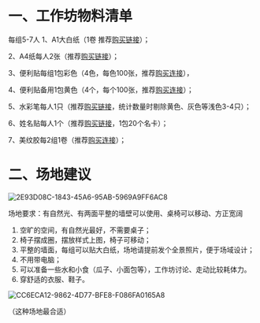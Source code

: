 # 一、工作坊物料清单
每组5-7人
1、A1大白纸（1卷 推荐[购买链接](https://item.m.jd.com/product/1018461.html?&utm_source=iosapp&utm_medium=appshare&utm_campaign=t_335139774&utm_term=CopyURL&ad_od=share&ShareTm=P4Rp8H06oBKBXIytzo0Bhp+S9sLom5NUS51hutHvm5Ec1KePdDYMaq+i+DlFM/Mxn+inM5Pn+ZT6Vx77Xz7RfB0zynUiJPR80frxcJHLJF99nb+GWeql0hvNnRXpiWtuxE/9yE2P/vVNlV++1v+tUdXEqqpC5Gi3glm91RKLylE=)）；

2、A4纸每人2张（推荐[购买链接](https://item.m.jd.com/product/569792.html?&utm_source=iosapp&utm_medium=appshare&utm_campaign=t_335139774&utm_term=CopyURL&ad_od=share&ShareTm=pz+KvHookT3gNF4I2SAJUr6iDAkkJ3Xz515ZWUumJ62IypaDHntsVe7dEhhQAs21vwWkhj//wL61h9oqgyNIcLhAkI2L4YYVplmpAHrRxQD9+XIUFwh7uFRS9csoaXYgN/YxHgZFwSa1tbf/4RkOP9+IWDIHT60OpLdWaYoe7cE=)）；

3、便利贴每组1包彩色（4色，每色100张，推荐[购买连接](https://item.m.jd.com/product/5051873.html?&utm_source=iosapp&utm_medium=appshare&utm_campaign=t_335139774&utm_term=CopyURL&ad_od=share&ShareTm=dOEQr2vkFuc6yUBd3QkAu2sLq2RbgEYe+UQTMtBNVwPnjIdGh2NEOm9gE3cfW7hloGHhNCitHBL0c0N27FYSxB3mT7d1vgX3jXjs7NgsFNPk9J0Dz37TWJvx9wDq4XLEC3IWR0LutznKvG84MicQlj/0NeQyYwT+RzwJFfn5y6I=)），

4、便利贴备用1包黄色（4个，每个100张，推荐[购买连接](https://item.m.jd.com/product/5051877.html?&utm_source=iosapp&utm_medium=appshare&utm_campaign=t_335139774&utm_term=CopyURL&ad_od=share&ShareTm=OSyFSAT0d/x2/NRUj0gRquo1TxXkg7wgTBrpnvsquX2xX8l7aOwfPWNIC9S4aOv01awlafFZmf3ZwW4HRwH+1HEkKONbQSnZkDVRnuJ3ptTZtURh9OEwGKg985jPNqh9gd5aAPXXP+SAMOTlEcWUabTOAEnQDBLqKiWNKZLyTys=)）；

5、水彩笔每人1只（推荐[购买链接](https://item.m.jd.com/product/781066.html?&utm_source=iosapp&utm_medium=appshare&utm_campaign=t_335139774&utm_term=CopyURL&ad_od=share&ShareTm=Tkkuq7zvTyDx4SgDvSGef0W6y/jIRZgfsCYTSualhEfSOSzJjJD53ird/7ntEbKbKXtMNR3Iz8aouCKh7tOvX2NJoBAq0ex5w3B4Cw+r//NaKXgx/txSk6zM57GsuH4VEXTIBBFp5VWm4uctU/GqlmHK/yfrEseuQb9sICWziGU=)，统计数量时剔除黄色、灰色等浅色3-4只）；

6、姓名贴每人1个（推荐[购买链接](https://item.m.jd.com/product/14741998439.html?&utm_source=iosapp&utm_medium=appshare&utm_campaign=t_335139774&utm_term=CopyURL&ad_od=share&ShareTm=DXdotCDdOOJaPmCbxpN6tvDweBRtEgFE76gMT9uYxjkWCYTxI3WLgpSNjqhSF69m2VRgY8Vj49WMlzTaroSs7d1AdQVvylvV/uUoyjijIuVQ7N+D8vdFbjoKb+/uftsZskeLND0lstl++V/brumHLGFoHBzIvclAaxiu6gAUjCo=)，1包20个名卡）；

7、美纹胶每2组1卷（推荐[购买连接](https://item.m.jd.com/product/7050860.html?&utm_source=iosapp&utm_medium=appshare&utm_campaign=t_335139774&utm_term=CopyURL&ad_od=share&ShareTm=YYh8NlKoorBTWr6I+E01iwNbw07snbARFf2lrW7Sawvyub1bds7vUc/UDAt+KZpn61Px5dM1SaNr2/tnhMjp1Bk4ojYOFuIbkfPL69aPmUqxrcEKtPOh1v3JxALMfOqaivLnvVjCleH6SMKXQn5dz3XKGpE8QPOfKKXyUfezTCw=)）；

# 二、场地建议

![2E93D08C-1843-45A6-95AB-5969A9FF6AC8](https://user-images.githubusercontent.com/3232835/67734570-5e626800-fa3c-11e9-84c9-696d4999839f.jpg)

场地要求：有自然光、有两面平整的墙壁可以使用、桌椅可以移动、方正宽阔
1. 空旷的空间，有自然光最好，不需要桌子；
1. 椅子摆成圈，摆放样式上图，椅子可移动；
1. 平整的墙面，每组可以贴大白纸，场地请提前发个全景照片，便于场域设计；
1. 不用带电脑；
1. 可以准备一些水和小食（瓜子、小面包等），工作坊讨论、走动比较耗体力。
1. 穿舒适的衣服、鞋子。

![CC6ECA12-9862-4D77-BFE8-F086FA0165A8](https://user-images.githubusercontent.com/3232835/67734705-b305e300-fa3c-11e9-9126-b64b051a5a10.jpg)

（这种场地最合适）

